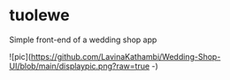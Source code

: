 # tuolewe

Simple front-end of a wedding shop app 

![pic](https://github.com/LavinaKathambi/Wedding-Shop-UI/blob/main/displaypic.png?raw=true -)


